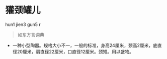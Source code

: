 # 獾颈罐儿
hun1 jien3 gun5 r
> 如东方言词典
- 一种小型陶器。规格大小不一，一般的标准，身高24厘米，颈高2厘米，底直径20厘米，肩直径22厘米，口直径12厘米。颈短。用以盛物。
